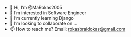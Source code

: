 - 👋 Hi, I’m @MaRokas2005
- 👀 I’m interested in Software Engineer
- 🌱 I’m currently learning Django
- 💞️ I’m looking to collaborate on ...
- 📫 How to reach me? Email: rokasbraidokas@gmail.com

<!---
MaRokas2005/MaRokas2005 is a ✨ special ✨ repository because its `README.md` (this file) appears on your GitHub profile.
You can click the Preview link to take a look at your changes.
--->
